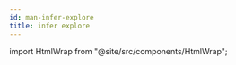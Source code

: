 ```yaml
---
id: man-infer-explore
title: infer explore
---
```


import HtmlWrap from "@site/src/components/HtmlWrap";

<HtmlWrap url="/man/1.1.0/infer-explore.1.html" />
